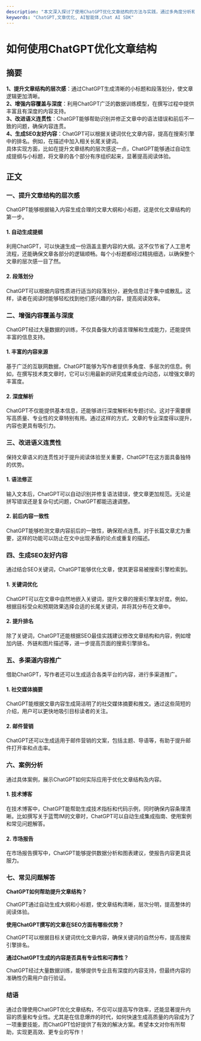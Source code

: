 ```yaml
---
description: "本文深入探讨了使用ChatGPT优化文章结构的方法与实践，通过多角度分析和专业建议，帮助读者提升写作质量与效率。"
keywords: "ChatGPT,文章优化, AI智能体,Chat AI SDK"
---
```

# 如何使用ChatGPT优化文章结构

## 摘要

**1、提升文章结构的层次感**：通过ChatGPT生成清晰的小标题和段落划分，使文章逻辑更加清晰。  
**2、增强内容覆盖与深度**：利用ChatGPT广泛的数据训练模型，在撰写过程中提供丰富且有深度的内容支持。  
**3、改进语义连贯性**：ChatGPT能够帮助识别并修正文章中的语法错误和前后不一致的问题，确保内容连贯。  
**4、生成SEO友好内容**：ChatGPT可以根据关键词优化文章内容，提高在搜索引擎中的排名。例如，在描述中加入相关长尾关键词。  
具体实现方面，比如在提升文章结构的层次感这一点，ChatGPT能够通过自动生成提纲与小标题，将文章的各个部分有序组织起来，显著提高阅读体验。

## 正文

### 一、提升文章结构的层次感

ChatGPT能够根据输入内容生成合理的文章大纲和小标题，这是优化文章结构的第一步。

#### 1. 自动生成提纲

利用ChatGPT，可以快速生成一份涵盖主要内容的大纲。这不仅节省了人工思考流程，还能确保文章各部分的逻辑顺畅。每个小标题都经过精挑细选，以确保整个文章的层次感一目了然。

#### 2. 段落划分

ChatGPT可以根据内容性质进行适当的段落划分，避免信息过于集中或散乱。这样，读者在阅读时能够轻松找到他们感兴趣的内容，提高阅读效率。

### 二、增强内容覆盖与深度

ChatGPT经过大量数据的训练，不仅具备强大的语言理解和生成能力，还能提供丰富的信息支持。

#### 1. 丰富的内容来源

基于广泛的互联网数据，ChatGPT能够为写作者提供多角度、多层次的信息。例如，在撰写技术类文章时，它可以引用最新的研究成果或业内动态，以增强文章的丰富度。

#### 2. 深度解析

ChatGPT不仅能提供基本信息，还能够进行深度解析和专题讨论。这对于需要撰写高质量、专业性的文章特别有用。通过这样的方式，文章的专业深度得以提升，内容也更具有吸引力。

### 三、改进语义连贯性

保持文章语义的连贯性对于提升阅读体验至关重要，ChatGPT在这方面具备独特的优势。

#### 1. 语法修正

输入文本后，ChatGPT可以自动识别并修复语法错误，使文章更加规范。无论是拼写错误还是复杂句式问题，ChatGPT都能迅速调整。

#### 2. 前后内容一致性

ChatGPT能够检测文章内容前后的一致性，确保观点连贯。对于长篇文章尤为重要，这样的功能可以防止在文中出现矛盾的论点或重复的描述。

### 四、生成SEO友好内容

通过结合SEO关键词，ChatGPT能够优化文章，使其更容易被搜索引擎检索到。

#### 1. 关键词优化

ChatGPT可以在文章中自然地嵌入关键词，提升文章的搜索引擎友好度。例如，根据目标受众和预期效果选择合适的长尾关键词，并将其分布在文章中。

#### 2. 提升排名

除了关键词，ChatGPT还能根据SEO最佳实践建议修改文章结构和内容，例如增加内链、外链和图片描述等，进一步提高页面的搜索引擎排名。

### 五、多渠道内容推广

借助ChatGPT，写作者还可以生成适合各类平台的内容，进行多渠道推广。

#### 1. 社交媒体摘要

ChatGPT能根据文章内容生成简洁明了的社交媒体摘要和推文。通过这些简短的介绍，用户可以更快地吸引目标读者的关注。

#### 2. 邮件营销

ChatGPT还可以生成适用于邮件营销的文案，包括主题、导语等，有助于提升邮件打开率和点击率。

### 六、案例分析

通过具体案例，展示ChatGPT如何实际应用于优化文章结构及内容。

#### 1. 技术博客

在技术博客中，ChatGPT能帮助生成技术指标和代码示例，同时确保内容条理清晰。比如撰写关于蓝莺IM的文章时，ChatGPT可以自动生成集成指南、使用案例和常见问题解答。

#### 2. 市场报告

在市场报告撰写中，ChatGPT能够提供数据分析和图表建议，使报告内容更具说服力。

### 七、常见问题解答

**ChatGPT如何帮助提升文章结构？**

ChatGPT通过自动生成大纲和小标题，使文章结构清晰，层次分明，提高整体的阅读体验。

**使用ChatGPT撰写的文章在SEO方面有哪些优势？**

ChatGPT可以根据目标关键词优化文章内容，确保关键词的自然分布，提高搜索引擎排名。

**通过ChatGPT生成的内容是否具有专业性和可靠性？**

ChatGPT经过大量数据训练，能够提供专业且有深度的内容支持，但最终内容的准确性仍需用户自行验证。

### 结语

通过合理使用ChatGPT优化文章结构，不仅可以提高写作效率，还能显著提升内容的质量和专业性。尤其是在信息爆炸的时代，如何快速生成高质量的内容成为了一项重要技能，而ChatGPT恰好提供了有效的解决方案。希望本文对你有所帮助，实现更高效、更专业的写作！
